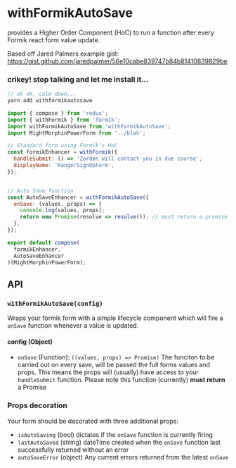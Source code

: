 # withFormikAutoSave

provides a Higher Order Component (HoC) to run a function after every Formik react form value update.

Based off Jared Palmers example gist: https://gist.github.com/jaredpalmer/56e10cabe839747b84b81410839829be


### crikey! stop talking and let me install it...
```javascript
// ok ok, calm down... 
yarn add withformikautosave
```

```javascript
import { compose } from 'redux';
import { withFormik } from 'formik';
import withFormikAutoSave from 'withFormikAutoSave';
import MightMorphinPowerForm from '../blah'; 

// Standard form using Formik's HoC
const formikEnhancer = withFormik({
  handleSubmit: () => 'Zordon will contact you in due course',
  displayName: 'RangerSignUpForm',
});


// Auto Save function
const AutoSaveEnhancer = withFormikAutoSave({
  onSave: (values, props) => {
    console.log(values, props);
    return new Promise(resolve => resolve()); // must return a promise
  },
});

export default compose(
  formikEnhancer,
  AutoSaveEnhancer
)(MightMorphinPowerForm);
```

## API

### `withFormikAutoSave(config)`

Wraps your formik form with a simple lifecycle component which will fire a `onSave` function whenever a value is updated.

#### config (Object)
* `onSave` (Function):  `((values, props) => Promise)`
The funciton to be carried out on every save, will be passed the full forms values and props. This means the props will (usually) have access to your `handleSubmit` function. Please note this function (currently) **must return** a Promise   

### Props decoration

Your form should be decorated with three additional props:
* `isAutoSaving` (bool) dictates if the `onSave` function is currently firing
*  `lastAutoSaved` (string) dateTime created when the `onSave` function last successfully returned without an error
* `autoSaveError` (object) Any current errors returned from the latest `onSave`


